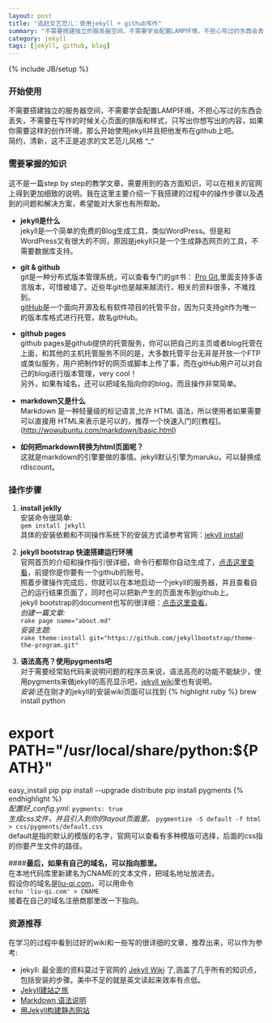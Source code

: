```yaml
---
layout: post
title: "追赶文艺范儿：使用jekyll + github写作"
summary: "不需要搭建独立的服务器空间，不需要学会配置LAMP环境，不担心写过的东西会丢失，不需要在写作的时候关心页面的排版和样式，只写出你想写出的内容，简约，清新，如果你需要这样的创作环境，那么开始使用jekyll并且把他发布在github上吧。"
category: jekyll
tags: [jekyll, github, blog]
---
```

{% include JB/setup %}
### 开始使用
不需要搭建独立的服务器空间，不需要学会配置LAMP环境，不担心写过的东西会丢失，不需要在写作的时候关心页面的排版和样式，只写出你想写出的内容，如果你需要这样的创作环境，那么开始使用jekyll并且把他发布在github上吧。   
简约，清新，这不正是追求的文艺范儿风格 ^_^

### 需要掌握的知识
这不是一篇step by step的教学文章，需要用到的各方面知识，可以在相关的官网上得到更加细致的说明。我在这里主要介绍一下我搭建的过程中的操作步骤以及遇到的问题和解决方案，希望能对大家也有所帮助。   

- **jekyll是什么**   
jekyll是一个简单的免费的Blog生成工具，类似WordPress。但是和WordPress又有很大的不同，原因是jekyll只是一个生成静态网页的工具，不需要数据库支持。

- **git & github**   
  git是一种分布式版本管理系统，可以查看专门的git书： [Pro Git](http://git-scm.com/book/zh),里面支持多语言版本，可惜被墙了。近些年git也是越来越流行，相关的资料很多，不难找到。   
  [gitHub](https://github.com/)是一个面向开源及私有软件项目的托管平台，因为只支持git作为唯一的版本库格式进行托管，故名gitHub。

- **github pages**   
github pages是github提供的托管服务，你可以把自己的主页或者blog托管在上面，和其他的主机托管服务不同的是，大多数托管平台无非是开放一个FTP或类似服务，用户把制作好的网页或脚本上传了事，而在gitHub用户可以对自己的blog进行版本管理，very cool！   
另外，如果有域名，还可以把域名指向你的blog，而且操作非常简单。

- **markdown又是什么**   
Markdown 是一种轻量级的标记语言,允许 HTML 语法，所以使用者如果需要可以直接用 HTML来表示是可以的，推荐一个快速入门的[教程]。(http://wowubuntu.com/markdown/basic.html)

- **如何把markdown转换为html页面呢？**   
这就是markdown的引擎要做的事情。jekyll默认引擎为maruku，可以替换成rdiscount。
	
### 操作步骤
1. **install jeklly**  
安装命令很简单:  
`gem install jekyll`   
具体的安装依赖和不同操作系统下的安装方式请参考官网：[jekyll install](https://github.com/mojombo/jekyll/wiki/Install)  

2. **jekyll bootstrap 快速搭建运行环境**  
官网首页的介绍和操作指引很详细，命令行都帮你自动生成了，[点击这里查看](http://jekyllbootstrap.com/)，前提你是你要有一个github的账号。   
照着步骤操作完成后，你就可以在本地启动一个jekyll的服务器，并且查看自己的运行结果页面了，同时也可以把新产生的页面发布到github上。   
jekyll bootstrap的document也写的很详细：[点击这里查看](http://jekyllbootstrap.com/usage/jekyll-quick-start.html)。   
*创建一篇文章:*    
 `rake page name="about.md"`   
*安装主题:*   
`rake theme:install git="https://github.com/jekyllbootstrap/theme-the-program.git"`

3. **语法高亮？使用pygments吧**   
对于需要经常贴代码来说明问题的程序员来说，语法高亮的功能不能缺少，使用pygments来做jekyll的高亮显示吧，[jekyll wiki](https://github.com/mojombo/jekyll/wiki/Liquid-Extensions)里也有说明。   
*安装*:还在刚才的jekyll的安装wiki页面可以找到
{% highlight ruby %}
brew install python
# export PATH="/usr/local/share/python:${PATH}"
easy_install pip
pip install --upgrade distribute
pip install pygments
{% endhighlight %}   
*配置好_config.yml*: `pygments: true`   
*生成css文件，并且引入到你的layout页面里。*	
`pygmentize -S default -f html > css/pygments/default.css`   
default是指的默认的模版的名字，官网可以查看有多种模版可选择，后面的css指的你要产生文件的路径。

####**最后，如果有自己的域名，可以指向那里。**   
在本地代码库里新建名为CNAME的文本文件，把域名地址放进去。   
假设你的域名是[liu-qi.com](www.liu-qi.com)，可以用命令   
`echo 'liu-qi.com' > CNAME`   
接着在自己的域名注册商那里改一下指向。

### 资源推荐
在学习的过程中看到过好的wiki和一些写的很详细的文章，推荐出来，可以作为参考:   
- jekyll: 最全面的资料莫过于官网的 [Jekyll Wiki](https://github.com/mojombo/jekyll/wiki) 了,涵盖了几乎所有的知识点，包括安装的步骤。美中不足的就是英文读起来效率有点低。   
- [Jekyll建站之旅](http://calefy.org/2012/03/03/my-process-of-building-jekyll-blog.html)   
- [Markdown 语法说明](http://wowubuntu.com/markdown/index.html)   
- [用Jekyll构建静态网站](http://yanping.me/cn/blog/2011/12/15/building-static-sites-with-jekyll/)

